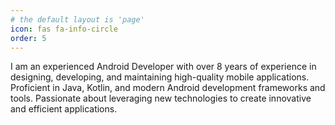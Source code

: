 ```yaml
---
# the default layout is 'page'
icon: fas fa-info-circle
order: 5
---
```


I am an experienced Android Developer with over 8 years of experience in designing, developing, and maintaining high-quality mobile applications. Proficient in Java, Kotlin, and modern Android development frameworks and tools. Passionate about leveraging new technologies to create innovative and efficient applications.
